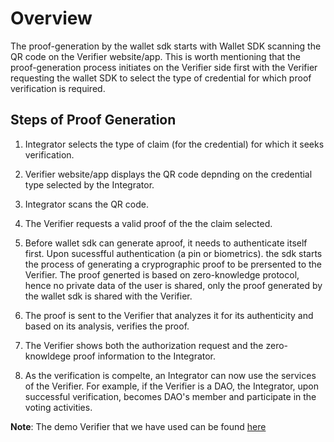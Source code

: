 # Overview

The proof-generation by the wallet sdk starts with Wallet SDK scanning the QR code on the Verifier website/app. This is worth mentioning that the proof-generation process  initiates on the Verifier side first with the Verifier requesting the wallet SDK to select the type of credential for which proof verification is required.

## Steps of Proof Generation 

1. Integrator selects the type of claim (for the credential) for which it seeks verification.

2. Verifier website/app displays the QR code depnding on the credential type selected by the Integrator. 

3. Integrator scans the QR code. 

4. The Verifier requests a valid proof of the the claim selected.

5. Before wallet sdk can generate aproof, it needs to authenticate itself first. Upon sucessfful authentication (a pin or biometrics). the sdk starts the process of generating a cryprographic proof to be prersented to the Verifier. The proof generted is based on zero-knowledge protocol, hence no private data of the user is shared, only the proof generated by the wallet sdk is shared with the Verifier.

6. The proof is sent to the Verifier that analyzes it for its authenticity and based on its analysis, verifies the proof.

7. The Verifier shows both the authorization request and the zero-knowldege proof information to the Integrator. 

8. As the verification is compelte, an Integrator can now use the services of the Verifier. For example, if the Verifier is a DAO, the Integrator, upon successful verification, becomes DAO's member and participate in the voting activities.  

**Note**: The demo Verifier that we have used can be found [here]( https://verifier.polygonid.me/)

